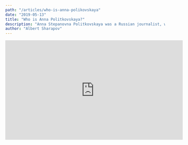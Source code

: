 ```yaml
---
path: "/articles/who-is-anna-polikovskaya"
date: "2019-05-13"
title: "Who is Anna Politkovskaya?"
description: "Anna Stepanovna Politkovskaya was a Russian journalist, writer, and human rights activists who reported on political events in Russia, in particular, the Second Chechen War. Reporting from Chechnya made her national and international reputation"
author: "Albert Sharapov"
---
```


<iframe width="560" height="315" src="https://www.youtube.com/embed/rVz1eywhImg" frameborder="0" allow="accelerometer; autoplay; encrypted-media; gyroscope; picture-in-picture" allowfullscreen></iframe>